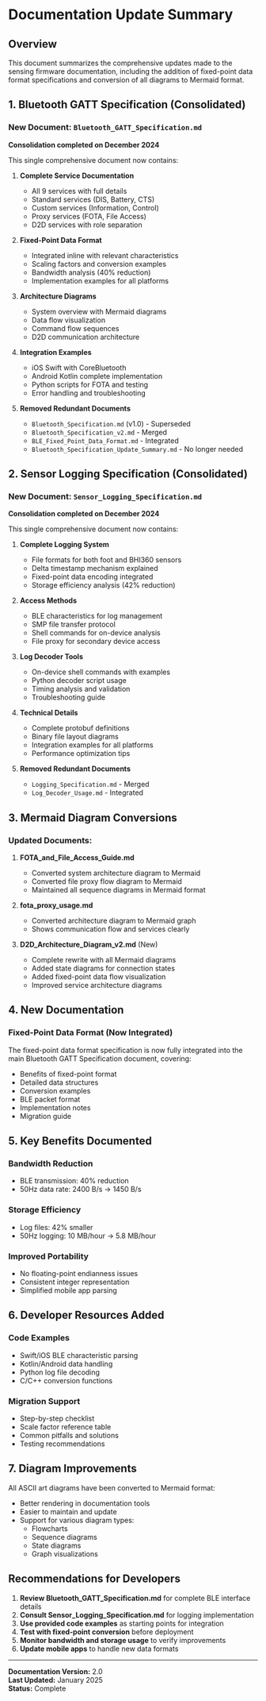 # Documentation Update Summary

## Overview

This document summarizes the comprehensive updates made to the sensing firmware documentation, including the addition of fixed-point data format specifications and conversion of all diagrams to Mermaid format.

## 1. Bluetooth GATT Specification (Consolidated)

### New Document: `Bluetooth_GATT_Specification.md`

**Consolidation completed on December 2024**

This single comprehensive document now contains:

1. **Complete Service Documentation**
   - All 9 services with full details
   - Standard services (DIS, Battery, CTS)
   - Custom services (Information, Control)
   - Proxy services (FOTA, File Access)
   - D2D services with role separation

2. **Fixed-Point Data Format**
   - Integrated inline with relevant characteristics
   - Scaling factors and conversion examples
   - Bandwidth analysis (40% reduction)
   - Implementation examples for all platforms

3. **Architecture Diagrams**
   - System overview with Mermaid diagrams
   - Data flow visualization
   - Command flow sequences
   - D2D communication architecture

4. **Integration Examples**
   - iOS Swift with CoreBluetooth
   - Android Kotlin complete implementation
   - Python scripts for FOTA and testing
   - Error handling and troubleshooting

5. **Removed Redundant Documents**
   - `Bluetooth_Specification.md` (v1.0) - Superseded
   - `Bluetooth_Specification_v2.md` - Merged
   - `BLE_Fixed_Point_Data_Format.md` - Integrated
   - `Bluetooth_Specification_Update_Summary.md` - No longer needed

## 2. Sensor Logging Specification (Consolidated)

### New Document: `Sensor_Logging_Specification.md`

**Consolidation completed on December 2024**

This single comprehensive document now contains:

1. **Complete Logging System**
   - File formats for both foot and BHI360 sensors
   - Delta timestamp mechanism explained
   - Fixed-point data encoding integrated
   - Storage efficiency analysis (42% reduction)

2. **Access Methods**
   - BLE characteristics for log management
   - SMP file transfer protocol
   - Shell commands for on-device analysis
   - File proxy for secondary device access

3. **Log Decoder Tools**
   - On-device shell commands with examples
   - Python decoder script usage
   - Timing analysis and validation
   - Troubleshooting guide

4. **Technical Details**
   - Complete protobuf definitions
   - Binary file layout diagrams
   - Integration examples for all platforms
   - Performance optimization tips

5. **Removed Redundant Documents**
   - `Logging_Specification.md` - Merged
   - `Log_Decoder_Usage.md` - Integrated

## 3. Mermaid Diagram Conversions

### Updated Documents:

1. **FOTA_and_File_Access_Guide.md**
   - Converted system architecture diagram to Mermaid
   - Converted file proxy flow diagram to Mermaid
   - Maintained all sequence diagrams in Mermaid format

2. **fota_proxy_usage.md**
   - Converted architecture diagram to Mermaid graph
   - Shows communication flow and services clearly

3. **D2D_Architecture_Diagram_v2.md** (New)
   - Complete rewrite with all Mermaid diagrams
   - Added state diagrams for connection states
   - Added fixed-point data flow visualization
   - Improved service architecture diagrams

## 4. New Documentation

### Fixed-Point Data Format (Now Integrated)

The fixed-point data format specification is now fully integrated into the main Bluetooth GATT Specification document, covering:
- Benefits of fixed-point format
- Detailed data structures
- Conversion examples
- BLE packet format
- Implementation notes
- Migration guide

## 5. Key Benefits Documented

### Bandwidth Reduction
- BLE transmission: 40% reduction
- 50Hz data rate: 2400 B/s → 1450 B/s

### Storage Efficiency
- Log files: 42% smaller
- 50Hz logging: 10 MB/hour → 5.8 MB/hour

### Improved Portability
- No floating-point endianness issues
- Consistent integer representation
- Simplified mobile app parsing

## 6. Developer Resources Added

### Code Examples
- Swift/iOS BLE characteristic parsing
- Kotlin/Android data handling
- Python log file decoding
- C/C++ conversion functions

### Migration Support
- Step-by-step checklist
- Scale factor reference table
- Common pitfalls and solutions
- Testing recommendations

## 7. Diagram Improvements

All ASCII art diagrams have been converted to Mermaid format:
- Better rendering in documentation tools
- Easier to maintain and update
- Support for various diagram types:
  - Flowcharts
  - Sequence diagrams
  - State diagrams
  - Graph visualizations

## Recommendations for Developers

1. **Review Bluetooth_GATT_Specification.md** for complete BLE interface details
2. **Consult Sensor_Logging_Specification.md** for logging implementation
3. **Use provided code examples** as starting points for integration
4. **Test with fixed-point conversion** before deployment
5. **Monitor bandwidth and storage usage** to verify improvements
6. **Update mobile apps** to handle new data formats


---

**Documentation Version:** 2.0  
**Last Updated:** January 2025  
**Status:** Complete